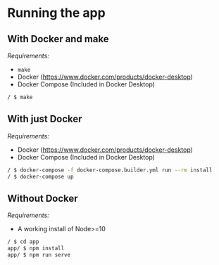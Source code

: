 # Running the app

## With Docker and make

*Requirements:*

- `make`
- Docker (https://www.docker.com/products/docker-desktop)
- Docker Compose (Included in Docker Desktop)

```bash
/ $ make
```

## With just Docker

*Requirements:*

- Docker (https://www.docker.com/products/docker-desktop)
- Docker Compose (Included in Docker Desktop)

```bash
/ $ docker-compose -f docker-compose.builder.yml run --rm install
/ $ docker-compose up
```

## Without Docker

*Requirements:*

- A working install of Node>=10

```bash
/ $ cd app
app/ $ npm install
app/ $ npm run serve
```

